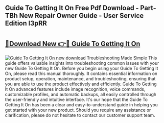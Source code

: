 ## Guide To Getting It On Free Pdf Download - Part-TBh New Repair Owner Guide - User Service Edition I3pRR

# <h2><a href="http://bc83425.oget.top/?id=Guide+To+Getting+It+On">🔗Download New 👉🔴 Guide To Getting It On</a></h2>

[![Guide To Getting It On new download](https://i.imgur.com/5g1atiW.png)](http://bc83425.oget.top/?id=Guide+To+Getting+It+On)
Troubleshooting Made Simple This guide offers valuable insights into troubleshooting common issues with your new Guide To Getting It On. Before you begin using your Guide To Getting It On, please read this manual thoroughly. It contains essential information on product setup, operation, maintenance, and troubleshooting, ensuring that you are able to use the product effectively and efficiently. Guide To Getting It On advanced features include image recognition, voice commands, customizable profiles, and automatic backups, all easily controlled through the user-friendly and intuitive interface. It's our hope that the Guide To Getting It On has been a clear and easy-to-understand guide in helping you get started with your new product. Should you require any assistance or clarification, please do not hesitate to contact our customer support team.
